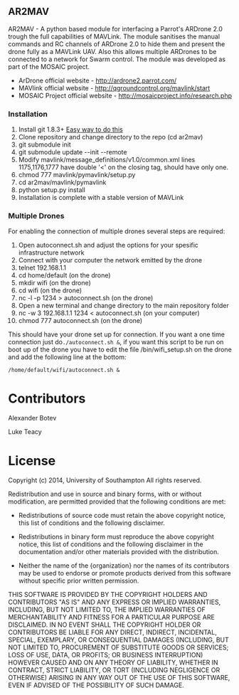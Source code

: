 ## AR2MAV 

AR2MAV - A python based module for interfacing a Parrot's ARDrone 2.0 trough the full capabilities of MAVLink. The module sanitises the manual commands and RC channels of ARDrone 2.0 to hide them and present the drone fully as a MAVLink UAV. Also this allows multiple ARDrones to be connected to a network for Swarm control.
The module was developed as part of the MOSAIC project.

* ArDrone official website - http://ardrone2.parrot.com/
* MAVlink official website - http://qgroundcontrol.org/mavlink/start
* MOSAIC Project official website - http://mosaicproject.info/research.php

### Installation ###
1. Install git 1.8.3+ [Easy way to do this](http://linuxg.net/how-to-install-git-1-8-4-on-ubuntu-14-0413-1013-0412-1012-04-linux-mint-16151413-pear-os-87-and-elementary-os-0-2/)
2. Clone repository and change directory to the repo (cd ar2mav)
3. git submodule init
4. git submodule update --init --remote
5. Modify mavlink/message_definitions/v1.0/common.xml lines 1175,1176,1777 have double '<' on the closing </field> tag, should have only one.
6. chmod 777 mavlink/pymavlink/setup.py
7. cd ar2mav/mavlink/pymavlink 
8. python setup.py install
9. Installation is complete with a stable version of MAVLink

### Multiple Drones 

For enabling the connection of multiple drones several steps are required:

1. Open autoconnect.sh and adjust the options for your spesific infrastructure network
2. Connect with your computer the network emitted by the drone
2. telnet 192.168.1.1
3. cd home/default (on the drone)
4. mkdir wifi (on the drone)
5. cd wifi (on the drone)
6. nc -l -p 1234 > autoconnect.sh (on the drone)
7. Open a new terminal and change directory to the main repository folder
8. nc -w 3 192.168.1.1 1234 < autoconnect.sh (on your computer)
9. chmod 777 autoconnect.sh (on the drone)

This should have your drone set up for connection. If you want a one time connection just do`./autoconnect.sh &`, if you want this script to be run on boot up of the drone you have to edit the file /bin/wifi_setup.sh on the drone and add the following line at the bottom:

`/home/default/wifi/autoconnect.sh &`

Contributors
============
Alexander Botev

Luke Teacy

License
=======
Copyright (c) 2014, University of Southampton
All rights reserved.

Redistribution and use in source and binary forms, with or without
modification, are permitted provided that the following conditions are met:

* Redistributions of source code must retain the above copyright notice, this
  list of conditions and the following disclaimer.

* Redistributions in binary form must reproduce the above copyright notice,
  this list of conditions and the following disclaimer in the documentation
  and/or other materials provided with the distribution.

* Neither the name of the {organization} nor the names of its
  contributors may be used to endorse or promote products derived from
  this software without specific prior written permission.

THIS SOFTWARE IS PROVIDED BY THE COPYRIGHT HOLDERS AND CONTRIBUTORS "AS IS"
AND ANY EXPRESS OR IMPLIED WARRANTIES, INCLUDING, BUT NOT LIMITED TO, THE
IMPLIED WARRANTIES OF MERCHANTABILITY AND FITNESS FOR A PARTICULAR PURPOSE ARE
DISCLAIMED. IN NO EVENT SHALL THE COPYRIGHT HOLDER OR CONTRIBUTORS BE LIABLE
FOR ANY DIRECT, INDIRECT, INCIDENTAL, SPECIAL, EXEMPLARY, OR CONSEQUENTIAL
DAMAGES (INCLUDING, BUT NOT LIMITED TO, PROCUREMENT OF SUBSTITUTE GOODS OR
SERVICES; LOSS OF USE, DATA, OR PROFITS; OR BUSINESS INTERRUPTION) HOWEVER
CAUSED AND ON ANY THEORY OF LIABILITY, WHETHER IN CONTRACT, STRICT LIABILITY,
OR TORT (INCLUDING NEGLIGENCE OR OTHERWISE) ARISING IN ANY WAY OUT OF THE USE
OF THIS SOFTWARE, EVEN IF ADVISED OF THE POSSIBILITY OF SUCH DAMAGE.
